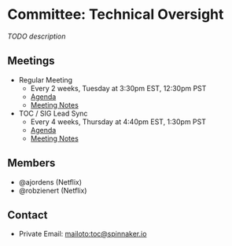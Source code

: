 # Committee: Technical Oversight

_TODO description_

## Meetings


* Regular Meeting
  * Every 2 weeks, Tuesday at 3:30pm EST, 12:30pm PST
  * [Agenda](meeting-notes/AGENDA.md)
  * [Meeting Notes](meeting-notes/2019.md)
* TOC / SIG Lead Sync
  * Every 4 weeks, Thursday at 4:40pm EST, 1:30pm PST
  * [Agenda](sig-lead-meeting-notes/AGENDA.md)
  * [Meeting Notes](sig-lead-meeting-notes/2019/md)

## Members

* @ajordens (Netflix)
* @robzienert (Netflix)

## Contact

* Private Email: [mailoto:toc@spinnaker.io](toc@spinnaker.io)